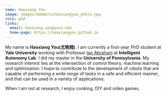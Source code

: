 ```yaml
---
name: Haoxiang You
image: images/members/haoxiangyou_photo.jpg
role: phd
links:
  email: haoxiang.you@yale.edu
  home-page: https://haoxiangyou.github.io
---
```


My name is **Haoxiang You(尤皓翔)**. I am currently a first-year PhD student at **Yale University** working with Professor [Ian Abraham](https://i-abr.github.io/) at **Intelligent Autonomy Lab**. I did my master in the **University of Pennsylvania**. My research interest lies at the intersection of control theory, machine learning and optimization. I hope to contribute to the development of robots that are capable of performing a wide range of tasks in a safe and efficient manner, and that can be used in a variety of applications.

When I am not at research, I enjoy cooking, DIY and video games.

